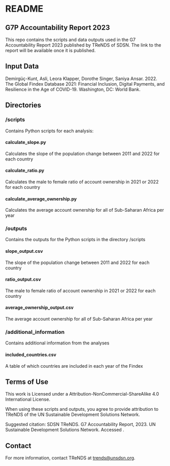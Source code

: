 # README

## G7P Accountability Report 2023

This repo contains the scripts and data outputs used in the G7 Accountability Report 2023 published by TReNDS of SDSN. The link to the report will be available once it is published.

## Input Data

Demirgüç-Kunt, Asli, Leora Klapper, Dorothe Singer, Saniya Ansar. 2022. The Global Findex Database 2021: Financial Inclusion, Digital Payments, and Resilience in the Age of COVID-19. Washington, DC: World Bank.

## Directories
### /scripts

Contains Python scripts for each analysis:

#### calculate_slope.py

Calculates the slope of the population change between 2011 and 2022 for each country

#### calculate_ratio.py

Calculates the male to female ratio of account ownership in 2021 or 2022 for each country

#### calculate_average_ownership.py

Calculates the average account ownership for all of Sub-Saharan Africa per year

### /outputs

Contains the outputs for the Python scripts in the directory /scripts

#### slope_output.csv

The slope of the population change between 2011 and 2022 for each country

#### ratio_output.csv
The male to female ratio of account ownership in 2021 or 2022 for each country

#### average_ownership_output.csv
The average account ownership for all of Sub-Saharan Africa per year


### /additional_information

Contains additional information from the analyses

#### included_countries.csv

A table of which countries are included in each year of the Findex

## Terms of Use

This work is Licensed under a Attribution-NonCommercial-ShareAlike 4.0 International License. 

When using these scripts and outputs, you agree to provide attribution to TReNDS of the UN Sustainable Development Solutions Network.

Suggested citation: SDSN TReNDS. G7 Accountability Report, 2023. UN Sustainable Development Solutions Network. Accessed <DAY> <MONTH> <YEAR>.

## Contact

For more information, contact TReNDS at trends@unsdsn.org.
